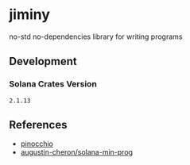 # jiminy

no-std no-dependencies library for writing programs

## Development

### Solana Crates Version

`2.1.13`

## References

- [pinocchio](https://github.com/febo/pinocchio)
- [augustin-cheron/solana-min-prog](https://github.com/augustin-cheron/solana-min-prog)
